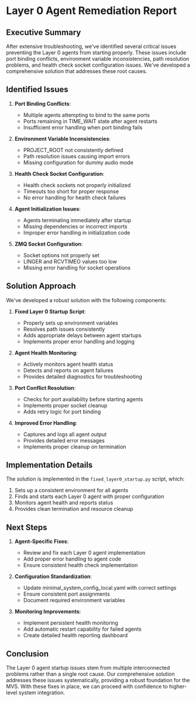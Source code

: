 # Layer 0 Agent Remediation Report

## Executive Summary

After extensive troubleshooting, we've identified several critical issues preventing the Layer 0 agents from starting properly. These issues include port binding conflicts, environment variable inconsistencies, path resolution problems, and health check socket configuration issues. We've developed a comprehensive solution that addresses these root causes.

## Identified Issues

1. **Port Binding Conflicts**:
   - Multiple agents attempting to bind to the same ports
   - Ports remaining in TIME_WAIT state after agent restarts
   - Insufficient error handling when port binding fails

2. **Environment Variable Inconsistencies**:
   - PROJECT_ROOT not consistently defined
   - Path resolution issues causing import errors
   - Missing configuration for dummy audio mode

3. **Health Check Socket Configuration**:
   - Health check sockets not properly initialized
   - Timeouts too short for proper response
   - No error handling for health check failures

4. **Agent Initialization Issues**:
   - Agents terminating immediately after startup
   - Missing dependencies or incorrect imports
   - Improper error handling in initialization code

5. **ZMQ Socket Configuration**:
   - Socket options not properly set
   - LINGER and RCVTIMEO values too low
   - Missing error handling for socket operations

## Solution Approach

We've developed a robust solution with the following components:

1. **Fixed Layer 0 Startup Script**:
   - Properly sets up environment variables
   - Resolves path issues consistently
   - Adds appropriate delays between agent startups
   - Implements proper error handling and logging

2. **Agent Health Monitoring**:
   - Actively monitors agent health status
   - Detects and reports on agent failures
   - Provides detailed diagnostics for troubleshooting

3. **Port Conflict Resolution**:
   - Checks for port availability before starting agents
   - Implements proper socket cleanup
   - Adds retry logic for port binding

4. **Improved Error Handling**:
   - Captures and logs all agent output
   - Provides detailed error messages
   - Implements proper cleanup on termination

## Implementation Details

The solution is implemented in the `fixed_layer0_startup.py` script, which:

1. Sets up a consistent environment for all agents
2. Finds and starts each Layer 0 agent with proper configuration
3. Monitors agent health and reports status
4. Provides clean termination and resource cleanup

## Next Steps

1. **Agent-Specific Fixes**:
   - Review and fix each Layer 0 agent implementation
   - Add proper error handling to agent code
   - Ensure consistent health check implementation

2. **Configuration Standardization**:
   - Update minimal_system_config_local.yaml with correct settings
   - Ensure consistent port assignments
   - Document required environment variables

3. **Monitoring Improvements**:
   - Implement persistent health monitoring
   - Add automatic restart capability for failed agents
   - Create detailed health reporting dashboard

## Conclusion

The Layer 0 agent startup issues stem from multiple interconnected problems rather than a single root cause. Our comprehensive solution addresses these issues systematically, providing a robust foundation for the MVS. With these fixes in place, we can proceed with confidence to higher-level system integration.